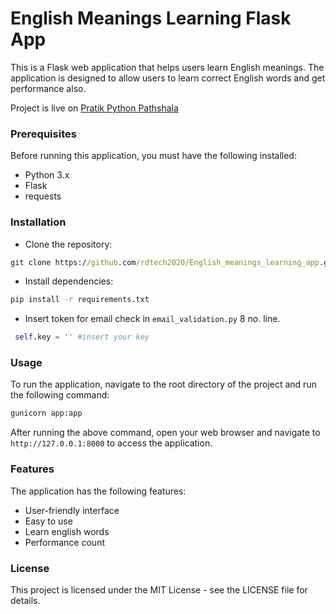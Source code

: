 # English Meanings Learning Flask App

This is a Flask web application that helps users learn English meanings. The application is designed to allow users to learn correct English words and get performance also.

Project is live on [Pratik Python Pathshala](https://pratik-pathshala.onrender.com)

### Prerequisites
Before running this application, you must have the following installed:
* Python 3.x
* Flask
* requests

### Installation

* Clone the repository:
```cmd
git clone https://github.com/rdtech2020/English_meanings_learning_app.git
```
* Install dependencies:
```cmd
pip install -r requirements.txt
```
* Insert token for email check in `email_validation.py` 8 no. line.
```py
 self.key = '' #insert your key
```

### Usage
To run the application, navigate to the root directory of the project and run the following command:
```cmd
gunicorn app:app
```
After running the above command, open your web browser and navigate to `http://127.0.0.1:8000` to access the application.

### Features
The application has the following features:
* User-friendly interface
* Easy to use
* Learn english words
* Performance count

### License
This project is licensed under the MIT License - see the LICENSE file for details.
